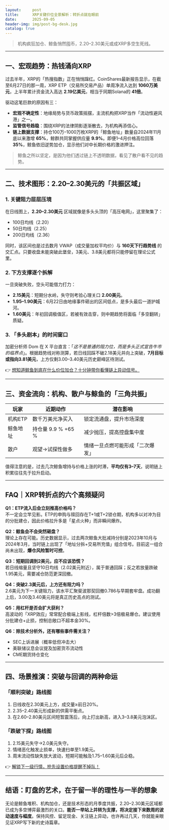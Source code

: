 ```yaml
---
layout:     post
title:      XRP关键价位全景解析：转折点就在眼前
date:       2025-09-05
header-img: img/post-bg-desk.jpg
catalog: true
---
```


> 机构疯狂加仓、鲸鱼悄然囤币，2.20–2.30美元或成XRP多空生死线。

---

## 一、宏观趋势：热钱涌向XRP

过去半年，XRP的「热搜指数」正在悄悄蹿红。CoinShares最新报告显示，在截至6月27日的那一周，XRP ETP（交易所交易产品）单周净流入达到 **1060万美元**，上半年累计资金流入高达 **2.19亿美元**，相当于同期Solana的 **41倍**。

驱动这笔巨款的原因有三：

- **宏观不确定性**：地缘局势与货币政策摇摆，主流机构把XRP当作「流动性避风港」之一。
- **监管信号趋稳**：围绕XRP的法律阴影逐渐散去，为机构再添信心。
- **链上数据支撑**：持仓100万–1000万枚XRP的「鲸鱼地址」数量自2024年11月底以来激增 **65%**，鲸群共同掌握供应量 **9.9%**。即便1–4月价格高位回落 **35%**，鲸鱼依旧逆势加仓，显示他们对中长期价格的激进押注。

> 鲸鱼之所以坚定，是因为他们透过链上不透明数据，看见了散户看不见的趋势。

---

## 二、技术图形：2.20–2.30美元的「共振区域」

### 1. 关键阻力层层压境

在日线图上，**2.20–2.30美元** 区域就像是多头头顶的「高压电网」，这里聚集了：

- 100日均线（2.20）
- 50日均线（2.25）
- 200日均线（2.36）

同时，该区间也是过去数月 VWAP（成交量加权平均价）与 **160天下行趋势线** 的交汇点。只要收盘未能突破此堡垒，3美元、3.8美元都将只能停留在理论公式里。

### 2. 下方支撑逐个拆解

一旦突破失败，空头可能借力打力：

- **2.15美元**：短期分水岭，失守则考验心理关口 **2.00美元**。
- **1.95–1.90美元**：6月22日由地缘事件砸出的区间低点，是多头最后一道护城河。
- **1.60美元**：年初回调极值区，若被有效击穿，则中期趋势将面临「多空翻转」质疑。

### 3. 「多头剧本」的时间窗口

加密分析师 Dom 在 X 平台直言：「*这不是普通的阻力位，而是多头正式宣告牛市的临界点*」。根据趋势线对称测算，若日线回踩不破2.18美元并向上突破，**7月目标或指向3.81美元**，上方仅剩3.00–3.40美元历史巅峰区待测试。

👉 [想知道鲸鱼到底在什么价位加仓？十分钟带你看懂链上异动信号。](https://okxdog.com/)

---

## 三、资金流向：机构、散户与鲸鱼的「三角共振」

| 玩家 | 近期动作 | 潜在影响 |
|---|---|---|
| 机构ETP | 数千万美元净买入 | 锁定流通盘，提升市场深度 |
| 鲸鱼地址 | 持仓量 9.9 % +65 % | 减少抛压，提高控盘集中度 |
| 散户 | 观望→试探性做多 | 情绪一旦点燃可能形成「二次爆发」 |

值得注意的是，过去几次鲸鱼增持与价格上涨的时滞，**平均仅有3–7天**，说明链上积累往往先于拉升启动。

---

## FAQ｜XRP转折点的六个高频疑问

**Q1：ETP流入后会立刻推高价格吗？**  
不一定会立竿见影。ETP的申购与赎回存在T+1或T+2锁仓期，机构多以对冲为目的分批建仓，因此价格拉升多是「星点火种」而非瞬间爆炸。

**Q2：鲸鱼会不会突然砸盘？**  
理论上存在可能。历史数据显示，过去两次鲸鱼大批减持分别是2023年10月与2024年3月，当时链上出现了「地址分拆+交易所充值」组合信号。目前这一组合尚未出现，**爆仓风险暂时可控**。

**Q3：短期回调到2美元，应不应该恐慌？**  
若日线缩量且坚守10日均线（2.02美元附近），属于普通回踩；反之若放量跌破1.95美元，需要减仓防范更深回撤。

**Q4：突破2.3美元后，上方还有阻力吗？**  
2.6美元为下一关键阻力，该水平汇聚斐波那契回撤0.786与早期套牢盘。成功翻上后，3.00及3.40美元将是真正历史高点的测试。

**Q5：用杠杆是否会扩大获利？**  
高波动的「XRP效应」常常配合极端上影线，杠杆倍数>3倍极易爆仓。建议使用分批建仓+止损，控制总敞口不超本金30%。

**Q6：除技术分析外，还有哪些事件需关注？**  
- SEC上诉进展（概率低但冲击大）  
- 美联储议息会议提及加密货币流动性  
- CME期货持仓变化

---

## 四、场景推演：突破与回调的两种命运

### 「顺利突破」路线图
1. 日线收在2.30美元上方，成交量≥前日20%。
2. 2.35–2.40美元形成新的供需平衡点。
3. 在2.60–2.80美元区间短暂震荡后，向上打出新高，进入3–3.8美元泡沫区。

### 「跌破下探」路线图
1. 2.15美元失守→2.0美元失守。
2. 情绪恶化触发止损单，快速扫单至1.9美元。
3. 周末流动性缺失放大波动，短期可能触及1.75–1.60美元后企稳。

👉 [解锁下一级行情，抢先设置价格提醒不掉队！](https://okxdog.com/)

---

## 结语：盯盘的艺术，在于留一半的理性与一半的想象

无论是鲸鱼堆积、机构加仓，还是技术形态的月季度共振，2.20–2.30美元区域都已成为多空博弈最激烈的关口。**能否一举站上并转为支撑，将决定接下来数周的波动速度与幅度**。保持风控、留足现金、关注链上异动，也许再过几天，你就能亲眼见证XRP写下新的史诗篇章。